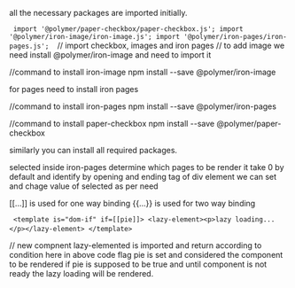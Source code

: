 all the necessary packages are imported initially.

`
`
`
    import '@polymer/paper-checkbox/paper-checkbox.js';
    import '@polymer/iron-image/iron-image.js';
    import '@polymer/iron-pages/iron-pages.js';
`
`
`
// import checkbox, images and iron pages 
// to add image we need install @polymer/iron-image and need to import it 

//command to install iron-image
npm install --save @polymer/iron-image

for pages need to install iron pages

//command to install iron-pages
npm install --save @polymer/iron-pages

//command to install paper-checkbox
npm install --save @polymer/paper-checkbox

similarly you can install all required packages.


selected inside iron-pages determine which pages to be render 
it take 0 by default and identify by opening and ending tag of div element
we can set and chage value of selected as per need


[[...]] is used for one way binding
{{...}} is used for two way binding

`
`
`
<template is="dom-if" if=[[pie]]>
    <lazy-element><p>lazy loading...</p></lazy-element>
</template>
`
`
`

//  new compnent lazy-elemented is imported and return according to condition 
    here in above code flag pie is set and considered the component to be rendered
    if pie is supposed to be true and until component is not ready the lazy loading will be rendered.

